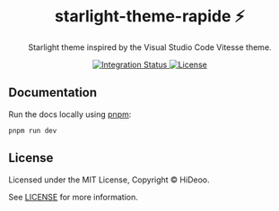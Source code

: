<div align="center">
  <h1>starlight-theme-rapide ⚡</h1>
  <p>Starlight theme inspired by the Visual Studio Code Vitesse theme.</p>
</div>

<div align="center">
  <a href="https://github.com/HiDeoo/starlight-theme-rapide/actions/workflows/integration.yml">
    <img alt="Integration Status" src="https://github.com/HiDeoo/starlight-theme-rapide/actions/workflows/integration.yml/badge.svg" />
  </a>
  <a href="https://github.com/HiDeoo/starlight-theme-rapide/blob/main/LICENSE">
    <img alt="License" src="https://badgen.net/github/license/HiDeoo/starlight-theme-rapide" />
  </a>
  <br />
</div>

## Documentation

Run the docs locally using [pnpm](https://pnpm.io):

```shell
pnpm run dev
```

## License

Licensed under the MIT License, Copyright © HiDeoo.

See [LICENSE](https://github.com/HiDeoo/starlight-theme-rapide/blob/main/LICENSE) for more information.
